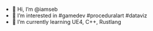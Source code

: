 - 👋 Hi, I’m @iamseb
- 👀 I’m interested in #gamedev #proceduralart #dataviz
- 🌱 I’m currently learning UE4, C++, Rustlang

<!---
iamseb/iamseb is a ✨ special ✨ repository because its `README.md` (this file) appears on your GitHub profile.
You can click the Preview link to take a look at your changes.
--->
